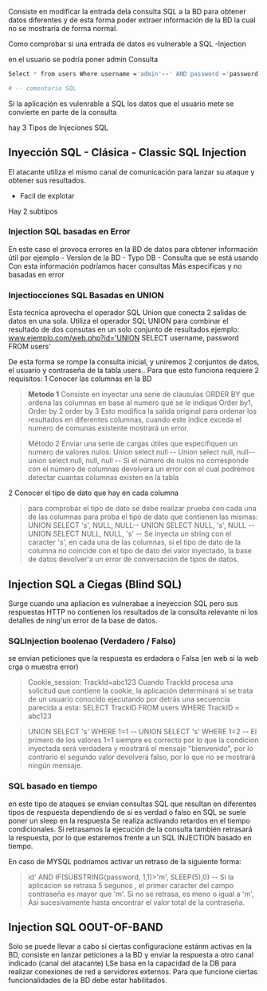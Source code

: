 Consiste en modificar la entrada dela consulta SQL a la BD para obtener datos diferentes y de esta forma poder extraer información de la BD la cual no se mostraría de forma normal.



Como comprobar si una entrada de datos es vulnerable a SQL -Injection

en el usuario se podría poner 
admin
Consulta
```sh fold:"consilta SQL-Injection"
Select * from users Where username ='admin'--' AND password ='password' '

# -- comentario SQL
```

Si la aplicación es vulenrable a SQL los datos que el usuario mete se convierte en parte de la consulta


hay 3 Tipos de Injeciones SQL
## Inyección SQL - Clásica - Classic SQL Injection
El atacante utiliza el mismo canal de comunicación para lanzar su ataque y obtener sus resultados.
- Facil de explotar


Hay 2 subtipos
### Injection SQL basadas en Error
En este caso el provoca errores en la BD de datos para obtener información útil por ejemplo
	- Version de la BD
	- Typo DB
	- Consulta que se está usando
Con esta información podríamos hacer consultas Más especificas y no basadas en error

### Injectiocciones SQL Basadas en UNION
Esta tecnica aprovecha el operador SQL Union  que conecta 2 salidas de datos en una sola.
Utiliza el operador SQL UNION para combinar el resultado de dos consutas en un solo conjunto de resultados.ejemplo:
www.ejemplo.com/web.php?id='UNION SELECT username, password FROM users'

De esta forma se rompe la consulta inicial, y uniremos 2 conjuntos de datos, el usuario y contraseña de la tabla users..
Para que esto funciona requiere 2 requisitos:
1 Conocer las columnas en la BD
> **Metodo 1** Consiste en inyectar una serie de clausulas ORDER BY que ordena las columnas en base al numero que se le indique
> Order by1,
> Order by 2
> order by 3
> Esto modifica la salida original para ordenar los resultados en diferentes columnas, cuando  este indice exceda el numero de comunas existente mostrará un error.
> 

>Método 2 Enviar una serie de cargas útiles que especifiquen un numero de valores nulos.
>Union select null --
>Union select null, null--
>union select null, null, null --
Si el número de nulos no corresponde con el número de columnas devolverá un error con el cual podremos detectar cuantas columnas existen en la tabla

2 Conocer el tipo de dato que hay en cada columna
>para comprobar el tipo de dato se debe realizar prueba con cada una de las columnas para proba el tipo de dato que contienen las mismas:
>UNION SELECT 's', NULL, NULL--
>UNION SELECT NULL, 's', NULL --
>UNION SELECT NULL, NULL, 's' --
Se inyecta un string con el caracter 's', en cada una de las columnas, si el tipo de dato de la columna no coincide con el tipo de dato del valor inyectado, la base de datos devolver'a un error de conversación de tipos de datos.



## Injection SQL a Ciegas (Blind SQL)
Surge cuando una apliacion es vulnerabae a ineyeccion SQL pero sus respuestas HTTP no contienen los resultados de la consulta relevante ni los detalles de ning'un error de la base de datos.


### SQLInjection boolenao (Verdadero / Falso)
se envian peticiones que la respuesta es erdadera o Falsa (en web si la web crga o muestra error)
>Cookie_session: TrackId=abc123
>Cuando TrackId procesa una solicitud que contiene la cookie, la aplicación determinará si se trata de un usuario conocido ejecutando por detrás una secuencia parecida a esta:
>SELECT TrackID FROM users WHERE TrackID = abc123

>UNION SELECT 's' WHERE 1=1 --
>UNION SELECT 's' WHERE 1=2 --
El primero de los valores 1=1 siempre es correcto por lo que la condicion inyectada será verdadera y mostrará el mensaje "bienvenido", por lo contrario el segundo valor devolverá falso, por lo que no se mostrará ningún mensaje.


### SQL basado en tiempo
en este tipo de ataques se envian consultas SQL que resultan en diferentes tipos de respuesta dependiendo de si es verdad o falso 
en SQL se suele poner un sleep en la respuesta
Se realiza activando retardos en el tiempo condicionales. Si retrasamos la ejecución de la consulta también retrasará la respuesta, por lo que estaremos frente a un SQL INJECTION  basado en tiempo.

En caso de MYSQL podríamos activar un retraso de la siguiente forma:

>id' AND IF(SUBSTRING(password, 1,1)>'m', SLEEP(5),0) --
>Si la aplicacion se retrasa 5 segunos , el primer caracter del campo contraseña es mayor que 'm'. Si no se retrasa, es meno o igual a 'm', Así sucesivamente hasta encontrar el valor total de la contraseña.


## Injection SQL OOUT-OF-BAND
Solo se puede llevar a cabo si ciertas configuracione estánm activas en la BD, consiste en  lanzar peticiones a la BD y enviar la respuesta a otro canal indicado  (canal del atacante)
LSe basa en la capacidad de la DB para realizar conexiones de red a servidores externos. Para que funcione ciertas funcionalidades de la BD debe estar habilitados.